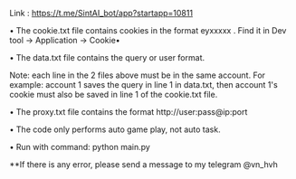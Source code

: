 Link : https://t.me/SintAI_bot/app?startapp=10811

• The cookie.txt file contains cookies in the format eyxxxxx . Find it in Dev tool -> Application -> Cookie• 

• The data.txt file contains the query or user format.

Note: each line in the 2 files above must be in the same account. 
For example: account 1 saves the query in line 1 in data.txt, then account 1's cookie must also be saved in line 1 of the cookie.txt file.

• The proxy.txt file contains the format http://user:pass@ip:port

• The code only performs auto game play, not auto task. 

• Run with command: python main.py


**If there is any error, please send a message to my telegram @vn_hvh
